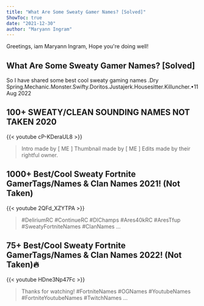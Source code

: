 ```yaml
---
title: "What Are Some Sweaty Gamer Names? [Solved]"
ShowToc: true 
date: "2021-12-30"
author: "Maryann Ingram" 
---
```


Greetings, iam Maryann Ingram, Hope you're doing well!
## What Are Some Sweaty Gamer Names? [Solved]
So I have shared some best cool sweaty gaming names
.Dry Spring.Mechanic.Monster.Swifty.Doritos.Justajerk.Housesitter.Killuncher.•11 Aug 2022

## 100+ SWEATY/CLEAN SOUNDING NAMES NOT TAKEN 2020
{{< youtube cP-KDeraUL8 >}}
>Intro made by [ ME ] Thumbnail made by [ ME ] Edits made by their rightful owner.

## 1000+ Best/Cool Sweaty Fortnite GamerTags/Names & Clan Names 2021! (Not Taken)
{{< youtube 2QFd_XZYTPA >}}
>#DeliriumRC​ #ContinueRC​ #DlChamps​ #Ares40kRC​ #AresTfup​ #SweatyFortniteNames​ #ClanNames​ ...

## 75+ Best/Cool Sweaty Fortnite GamerTags/Names & Clan Names 2022! (Not Taken)🔥
{{< youtube HDne3Np47Fc >}}
>Thanks for watching! #FortniteNames​ #OGNames​ #YoutubeNames #FortniteYoutubeNames #TwitchNames ...

